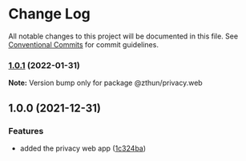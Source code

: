 # Change Log

All notable changes to this project will be documented in this file.
See [Conventional Commits](https://conventionalcommits.org) for commit guidelines.

### [1.0.1](https://github.com/zthun/legal/compare/v1.0.0...v1.0.1) (2022-01-31)

**Note:** Version bump only for package @zthun/privacy.web





## 1.0.0 (2021-12-31)


### Features

* added the privacy web app ([1c324ba](https://github.com/zthun/legal/commit/1c324ba26af0ac9a3a8eddf382e3e5ceb4ec24dc))
